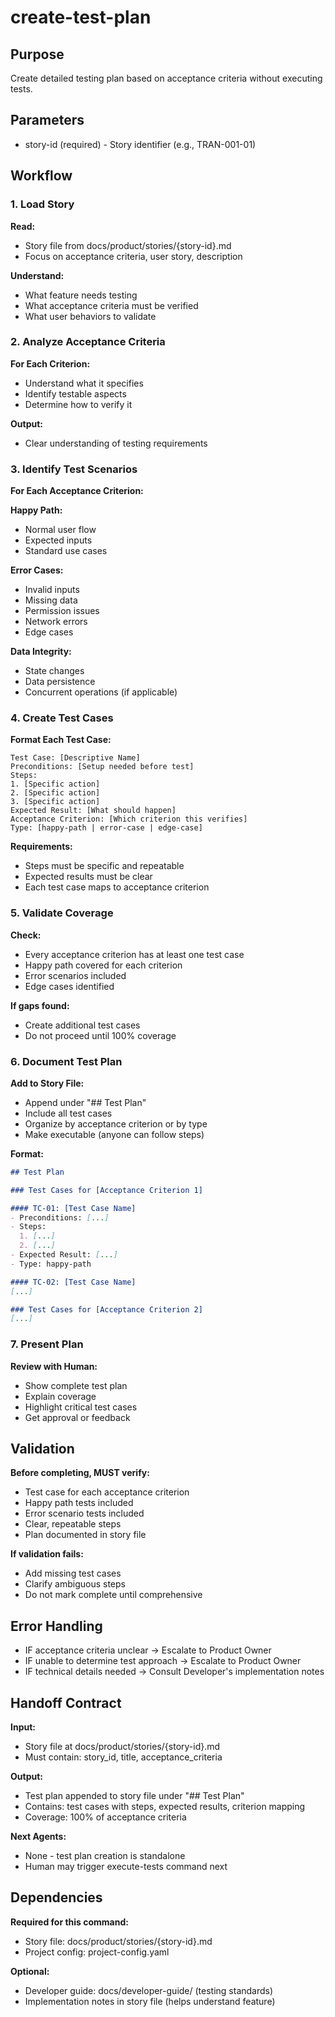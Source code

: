 # create-test-plan

## Purpose
Create detailed testing plan based on acceptance criteria without executing tests.

## Parameters
- story-id (required) - Story identifier (e.g., TRAN-001-01)

## Workflow

### 1. Load Story

**Read:**
- Story file from docs/product/stories/{story-id}.md
- Focus on acceptance criteria, user story, description

**Understand:**
- What feature needs testing
- What acceptance criteria must be verified
- What user behaviors to validate

### 2. Analyze Acceptance Criteria

**For Each Criterion:**
- Understand what it specifies
- Identify testable aspects
- Determine how to verify it

**Output:**
- Clear understanding of testing requirements

### 3. Identify Test Scenarios

**For Each Acceptance Criterion:**

**Happy Path:**
- Normal user flow
- Expected inputs
- Standard use cases

**Error Cases:**
- Invalid inputs
- Missing data
- Permission issues
- Network errors
- Edge cases

**Data Integrity:**
- State changes
- Data persistence
- Concurrent operations (if applicable)

### 4. Create Test Cases

**Format Each Test Case:**
```
Test Case: [Descriptive Name]
Preconditions: [Setup needed before test]
Steps:
1. [Specific action]
2. [Specific action]
3. [Specific action]
Expected Result: [What should happen]
Acceptance Criterion: [Which criterion this verifies]
Type: [happy-path | error-case | edge-case]
```

**Requirements:**
- Steps must be specific and repeatable
- Expected results must be clear
- Each test case maps to acceptance criterion

### 5. Validate Coverage

**Check:**
- Every acceptance criterion has at least one test case
- Happy path covered for each criterion
- Error scenarios included
- Edge cases identified

**If gaps found:**
- Create additional test cases
- Do not proceed until 100% coverage

### 6. Document Test Plan

**Add to Story File:**
- Append under "## Test Plan"
- Include all test cases
- Organize by acceptance criterion or by type
- Make executable (anyone can follow steps)

**Format:**
```markdown
## Test Plan

### Test Cases for [Acceptance Criterion 1]

#### TC-01: [Test Case Name]
- Preconditions: [...]
- Steps:
  1. [...]
  2. [...]
- Expected Result: [...]
- Type: happy-path

#### TC-02: [Test Case Name]
[...]

### Test Cases for [Acceptance Criterion 2]
[...]
```

### 7. Present Plan

**Review with Human:**
- Show complete test plan
- Explain coverage
- Highlight critical test cases
- Get approval or feedback

## Validation

**Before completing, MUST verify:**
- Test case for each acceptance criterion
- Happy path tests included
- Error scenario tests included
- Clear, repeatable steps
- Plan documented in story file

**If validation fails:**
- Add missing test cases
- Clarify ambiguous steps
- Do not mark complete until comprehensive

## Error Handling

- IF acceptance criteria unclear → Escalate to Product Owner
- IF unable to determine test approach → Escalate to Product Owner
- IF technical details needed → Consult Developer's implementation notes

## Handoff Contract

**Input:**
- Story file at docs/product/stories/{story-id}.md
- Must contain: story_id, title, acceptance_criteria

**Output:**
- Test plan appended to story file under "## Test Plan"
- Contains: test cases with steps, expected results, criterion mapping
- Coverage: 100% of acceptance criteria

**Next Agents:**
- None - test plan creation is standalone
- Human may trigger execute-tests command next

## Dependencies

**Required for this command:**
- Story file: docs/product/stories/{story-id}.md
- Project config: project-config.yaml

**Optional:**
- Developer guide: docs/developer-guide/ (testing standards)
- Implementation notes in story file (helps understand feature)
